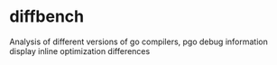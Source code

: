 # diffbench
Analysis of different versions of go compilers, pgo debug information display inline optimization differences

